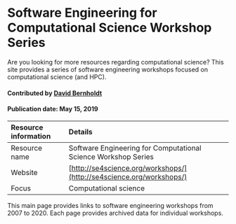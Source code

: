 # Software Engineering for Computational Science Workshop Series
<!-- deck text start --> 
Are you looking for more resources regarding computational science? This site provides a series of software engineering workshops focused on computational science (and HPC).
<!-- deck text end -->

#### Contributed by [David Bernholdt](http://github.com/bernhold)
#### Publication date: May 15, 2019

Resource information | Details 
:--- | :--- 
Resource name | Software Engineering for Computational Science Workshop Series
Website | [http://se4science.org/workshops/](http://se4science.org/workshops/)
Focus | Computational science

This main page provides links to software engineering workshops from 2007 to 2020. Each page provides archived data for individual workshops. 



<!---
Publish: yes
Categories: Collaboration
Topics: Conferences and workshops, projects and organizations
Tags: workshop-series
Level: 2
Prerequisites: defaults
Aggregate: none
--->
